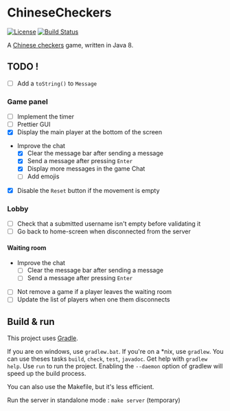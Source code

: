 # ChineseCheckers
[![License](http://img.shields.io/badge/License-MIT-brightgreen.svg)](LICENSE)
[![Build Status](https://travis-ci.org/CopyrightInfringement/ChineseCheckers.svg?branch=master)](https://travis-ci.org/CopyrightInfringement/ChineseCheckers)

A [Chinese checkers](https://en.wikipedia.org/wiki/Chinese_checkers) game, written in Java 8.

## TODO !

- [ ] Add a `toString()` to `Message`
### Game panel
- [ ] Implement the timer
- [ ] Prettier GUI
- [x] Display the main player at the bottom of the screen
- Improve the chat
    - [x] Clear the message bar after sending a message
    - [x] Send a message after pressing `Enter`
    - [x] Display more messages in the game Chat
    - [ ] Add emojis
- [x] Disable the `Reset` button if the movement is empty

### Lobby
- [ ] Check that a submitted username isn't empty before validating it
- [ ] Go back to home-screen when disconnected from the server

#### Waiting room
- Improve the chat
    - [ ] Clear the message bar after sending a message
    - [ ] Send a message after pressing `Enter`
- [ ] Not remove a game if a player leaves the waiting room
- [ ] Update the list of players when one them disconnects

## Build & run
This project uses [Gradle](https://gradle.org/).  

If you are on windows, use `gradlew.bat`. If you're on a \*nix, use `gradlew`.
You can use theses tasks `build`, `check`, `test`, `javadoc`. Get help with `gradlew help`.
Use `run` to run the project. Enabling the `--daemon` option of gradlew will speed up the build process.

You can also use the Makefile, but it's less efficient.

Run the server in standalone mode : `make server` (temporary)
